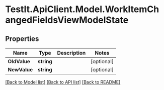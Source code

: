 # TestIt.ApiClient.Model.WorkItemChangedFieldsViewModelState

## Properties

Name | Type | Description | Notes
------------ | ------------- | ------------- | -------------
**OldValue** | **string** |  | [optional] 
**NewValue** | **string** |  | [optional] 

[[Back to Model list]](../README.md#documentation-for-models) [[Back to API list]](../README.md#documentation-for-api-endpoints) [[Back to README]](../README.md)

